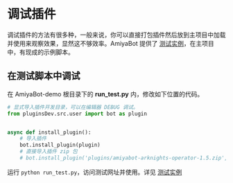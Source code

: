 # 调试插件

调试插件的方法有很多种，一般来说，你可以直接打包插件然后放到主项目中加载并使用来观察效果，显然这不够效率。AmiyaBot
提供了 [测试实例](/develop/basic/testInstance)，在主项目中，有现成的示例脚本。

## 在测试脚本中调试

在 AmiyaBot-demo 根目录下的 **run_test.py** 内，修改如下位置的代码。

```python
# 显式导入插件开发目录，可以在编辑器 DEBUG 调试。
from pluginsDev.src.user import bot as plugin


async def install_plugin():
    # 导入插件
    bot.install_plugin(plugin)
    # 直接导入插件 zip 包
    # bot.install_plugin('plugins/amiyabot-arknights-operator-1.5.zip', extract_plugin=True)
```

运行 `python run_test.py`，访问测试网址并使用。详见 [测试实例](/develop/basic/testInstance)
